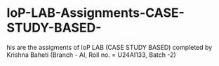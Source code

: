 # IoP-LAB-Assignments-CASE-STUDY-BASED-
his are the assigments of IoP LAB (CASE STUDY BASED) completed by Krishna Baheti (Branch - AI, Roll no. = U24AI133, Batch -2)
